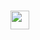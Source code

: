 # <img src="https://tenor.com/view/waving-hand-joypixels-hi-hello-hey-there-gif-17554626" width="30px">

